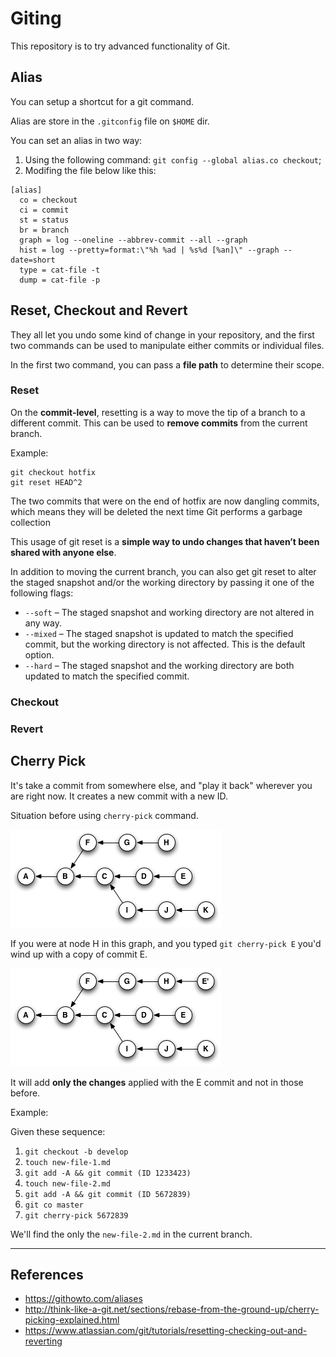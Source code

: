 # Giting

This repository is to try advanced functionality of Git.


## Alias

You can setup a shortcut for a git command.

Alias are store in the `.gitconfig` file on `$HOME` dir.

You can set an alias in two way:

1. Using the following command: `git config --global alias.co checkout`;
2. Modifing the file below like this:

```
[alias]
  co = checkout
  ci = commit
  st = status
  br = branch
  graph = log --oneline --abbrev-commit --all --graph
  hist = log --pretty=format:\"%h %ad | %s%d [%an]\" --graph --date=short
  type = cat-file -t
  dump = cat-file -p
```

## Reset, Checkout and Revert

They all let you undo some kind of change in your repository, and the first two commands can be used to manipulate either commits or individual files.

In the first two command, you can pass a **file path** to determine their scope.

### Reset

On the **commit-level**, resetting is a way to move the tip of a branch to a different commit. This can be used to **remove commits** from the current branch.

Example:

    git checkout hotfix
    git reset HEAD^2

The two commits that were on the end of hotfix are now dangling commits, which means they will be deleted the next time Git performs a garbage collection

This usage of git reset is a **simple way to undo changes that haven’t been shared with anyone else**.

In addition to moving the current branch, you can also get git reset to alter the staged snapshot and/or the working directory by passing it one of the following flags:

- `--soft` – The staged snapshot and working directory are not altered in any way.
- `--mixed` – The staged snapshot is updated to match the specified commit, but the working directory is not affected. This is the default option.
- `--hard` – The staged snapshot and the working directory are both updated to match the specified commit.

### Checkout






### Revert



## Cherry Pick

It's take a commit from somewhere else, and "play it back" wherever you are right now. It creates a new commit with a new ID.

Situation before using `cherry-pick` command.

![](./images/git-cherry-pick-reachability-example.png)

If you were at node H in this graph, and you typed `git cherry-pick E` you'd wind up with a copy of commit E.

![](./images/git-cherry-pick-reachability-example-2.png)

It will add **only the changes** applied with the E commit and not in those before.

Example:

Given these sequence:

1. `git checkout -b develop`
2. `touch new-file-1.md`
3. `git add -A && git commit (ID 1233423)`
4. `touch new-file-2.md`
5. `git add -A && git commit (ID 5672839)`
6. `git co master`
7. `git cherry-pick 5672839`

We'll find the only the `new-file-2.md` in the current branch.


-----------------------

## References

- https://githowto.com/aliases
- http://think-like-a-git.net/sections/rebase-from-the-ground-up/cherry-picking-explained.html
- https://www.atlassian.com/git/tutorials/resetting-checking-out-and-reverting

